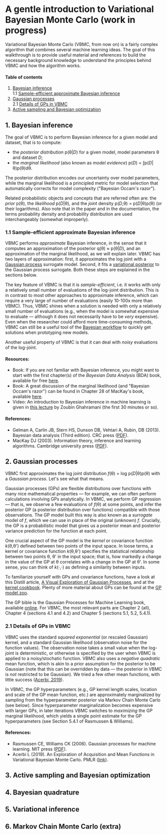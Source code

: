 # A gentle introduction to Variational Bayesian Monte Carlo (work in progress)

Variational Bayesian Monte Carlo (VBMC, from now on) is a fairly complex algorithm that combines several machine learning ideas.
The goal of this walkthrough is to provide useful material and references to build the necessary background knowledge to understand the principles behind VBMC and how the algorithm works.

#### Table of contents

1. [Bayesian inference](#1-bayesian-inference)    
1.1 [Sample-efficient approximate Bayesian inference](#11-sample-efficient-approximate-bayesian-inference)
2. [Gaussian processes](#2-gaussian-processes)    
2.1 [Details of GPs in VBMC](#21-details-of-gps-in-vbmc)
3. [Active sampling and Bayesian optimization](#3-active-sampling-and-bayesian-optimization)

## 1. Bayesian inference

The goal of VBMC is to perform Bayesian inference for a given model and dataset, that is to compute:
- the *posterior distribution* p(θ|*D*) for a given model, model parameters θ and dataset *D*;
- the *marginal likelihood* (also known as *model evidence*) p(*D*) = ∫p(*D*|θ)p(θ)dθ.

The posterior distribution encodes our uncertainty over model parameters, while the marginal likelihood is a principled metric for model selection that automatically corrects for model complexity ("Bayesian Occam's razor").

Related probabilistic objects and concepts that are referred often are: the *prior* p(θ), the *likelihood* p(*D*|θ), and the *joint* density p(*D*,θ) = p(*D*|θ)p(θ) (or their logarithms). Also note that in the paper and in the documentation, the terms probability density and probability distribution are used interchangeably (somewhat improperly).

### 1.1 Sample-efficient approximate Bayesian inference

VBMC performs *approximate* Bayesian inference, in the sense that it computes an approximation of the posterior q(θ) ≈ p(θ|*D*), and an approximation of the marginal likelihood, as we will explain later. VBMC has two layers of approximation: first, it approximates the log joint with a [Gaussian process](#gaussian-processes) surrogate model. Second, it fits a [variational posterior](#variational-inference) to the Gaussian process surrogate. Both these steps are explained in the sections below.

The key feature of VBMC is that it is *sample-efficient*, i.e. it works with only a relatively small number of evaluations of the log-joint distribution. This is in contrast to most other approaches to approximate inference, which can require a very large of number of evaluations (easily 10-100x more than VBMC). Thus, VBMC shines when a solution is needed with only a relatively small number of evaluations (e.g., when the model is somewhat expensive to evaluate — although it does not necessarily have to be *very* expensive). Even when the researcher could afford more time-consuming methods, VBMC can still be a useful tool of the [Bayesian workflow](https://arxiv.org/abs/2011.01808) to quickly get solutions when prototyping new models.

Another useful property of VBMC is that it can deal with *noisy* evaluations of the log-joint.

#### Resources:

- Book: If you are not familiar with Bayesian inference, you might want to start with the first chapter(s) of the *Bayesian Data Analysis* (BDA) book, available for free [here](https://users.aalto.fi/~ave/BDA3.pdf). 
- Book: A great discussion of the marginal likelihood (and "Bayesian Occam's razor") can be found in Chapter 28 of MacKay's book, available [here](http://www.inference.org.uk/itprnn/book.pdf).
- Video: An introduction to Bayesian inference in machine learning is given in [this lecture](https://www.youtube.com/watch?v=mgBrXnjF8R4) by Zoubin Ghahramani (the first 30 minutes or so).


#### References:
- Gelman A, Carlin JB, Stern HS, Dunson DB, Vehtari A, Rubin, DB (2013). Bayesian data analysis (Third edition). CRC press ([PDF](https://users.aalto.fi/~ave/BDA3.pdf)).
- MacKay DJ (2003). Information theory, inference and learning algorithms. Cambridge university press ([PDF](http://www.inference.org.uk/itprnn/book.pdf)).

## 2. Gaussian processes

VBMC first approximates the log joint distribution *f*(θ) = log p(*D*|θ)p(θ) with a *Gaussian process*. Let's see what that means.

Gaussian processes (GPs) are flexible distributions over functions with many nice mathematical properties — for example, we can often perform calculations involving GPs analytically. In VBMC, we perform GP regression — that is, we observe a few evaluations of *f*(θ) at some points, and infer the posterior GP (a posterior distribution over functions) compatible with those observations. The GP model built this way is also known as a *surrogate* model of *f*, which we can use in place of the original (unknown) *f*. 
Crucially, the GP is a probabilistic model that gives us a posterior mean and posterior variance prediction for the function at each point.

One crucial aspect of the GP model is the *kernel* or covariance function *k*(θ,θ') defined between two points of the input space. 
In loose terms, a kernel or covariance function *k*(θ,θ') specifies the statistical relationship between two points θ, θ' in the input space; that is, how markedly a change in the value of the GP at θ correlates with a change in the GP at θ'. In some sense, you can think of *k*(⋅,⋅) as defining a similarity between inputs. 

To familiarize yourself with GPs and covariance functions, have a look at this Distill article, [A Visual Exploration of Gaussian Processes](https://distill.pub/2019/visual-exploration-gaussian-processes/), and at the [kernel cookbook](https://www.cs.toronto.edu/~duvenaud/cookbook/).
Plenty of more material about GPs can be found at the [GP model zoo](https://jejjohnson.github.io/gp_model_zoo/intro/).

The GP bible is the Gaussian Processes for Machine Learning book, available [online](http://www.gaussianprocess.org/gpml/chapters/RW.pdf). For VBMC, the most relevant parts are Chapter 2 (all), Chapter 4 (sections 4.1 and 4.2) and Chapter 5 (sections 5.1, 5.2, 5.4.1).

### 2.1 Details of GPs in VBMC

VBMC uses the standard *squared exponential* (or rescaled Gaussian) kernel, and a standard Gaussian likelihood (observation noise for the function values). The observation noise takes a small value when the log-joint is deterministic, or otherwise is specified by the user when VBMC is applied to a noisy/stochatic function.
VBMC also uses a *negative quadratic* mean function, which is akin to a prior assumption for the posterior to be Gaussian (note that this can be overridden by data — the posterior in VBMC is *not* restricted to be Gaussian). We tried a few other mean functions, with little success ([Acerbi, 2019](http://proceedings.mlr.press/v96/acerbi19a.html)).

In VBMC, the GP hyperparameters (e.g., GP kernel length scales, location and scale of the GP mean function, etc.) are approximately marginalized by sampling from the hyperparameter posterior via Markov Chain Monte Carlo (see below).
Since hyperparameter marginalization becomes expensive with larger GPs, in later iterations VBMC switches to *maximizing* the GP marginal likelihood, which yields a single point estimate for the GP hyperparameters (see Section 5.4.1 of Rasmussen & Williams).

#### References:
- Rasmussen CE, Williams CK (2006). Gaussian processes for machine learning. MIT press ([PDF](http://www.gaussianprocess.org/gpml/chapters/RW.pdf)).
- Acerbi L (2019). An Exploration of Acquisition and Mean Functions in Variational Bayesian Monte Carlo. PMLR ([link](http://proceedings.mlr.press/v96/acerbi19a.html)).

## 3. Active sampling and Bayesian optimization



## 4. Bayesian quadrature

## 5. Variational inference

## 6. Markov Chain Monte Carlo (extra)
